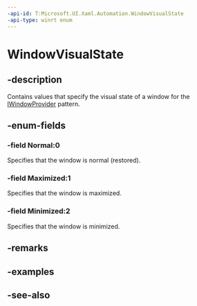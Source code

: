 ```yaml
---
-api-id: T:Microsoft.UI.Xaml.Automation.WindowVisualState
-api-type: winrt enum
---
```


<!-- Enumeration syntax
public enum Windows.UI.Xaml.Automation.WindowVisualState : int
-->

# WindowVisualState

## -description
Contains values that specify the visual state of a window for the [IWindowProvider](../microsoft.ui.xaml.automation.provider/iwindowprovider.md) pattern.

## -enum-fields
### -field Normal:0
Specifies that the window is normal (restored).

### -field Maximized:1
Specifies that the window is maximized.

### -field Minimized:2
Specifies that the window is minimized.


## -remarks

## -examples

## -see-also

